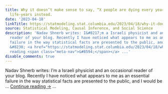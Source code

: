 ```yaml
---
title: Why it doesn’t make sense to say, “X people are dying every year from Y.”  Use
  life-years instead.
date: '2023-04-18'
linkTitle: https://statmodeling.stat.columbia.edu/2023/04/18/why-it-doesnt-make-sense-to-say-x-people-are-dying-every-year-from-y-use-life-years-instead/
source: Statistical Modeling, Causal Inference, and Social Science
description: 'Nadav Shnerb writes: I&#8217;m a Israeli physicist and an occasional
  reader of your blog. Recently I have noticed what appears to me as an essential
  failure in the way statistical facts are presented to the public, and I would be
  &#8230; <a href="https://statmodeling.stat.columbia.edu/2023/04/18/why-it-doesnt-make-sense-to-say-x-people-are-dying-every-year-from-y-use-life-years-instead/">Continue
  reading <span class="meta-nav">&#8594;</span></a> ...'
disable_comments: true
---
```

Nadav Shnerb writes: I&#8217;m a Israeli physicist and an occasional reader of your blog. Recently I have noticed what appears to me as an essential failure in the way statistical facts are presented to the public, and I would be &#8230; <a href="https://statmodeling.stat.columbia.edu/2023/04/18/why-it-doesnt-make-sense-to-say-x-people-are-dying-every-year-from-y-use-life-years-instead/">Continue reading <span class="meta-nav">&#8594;</span></a> ...